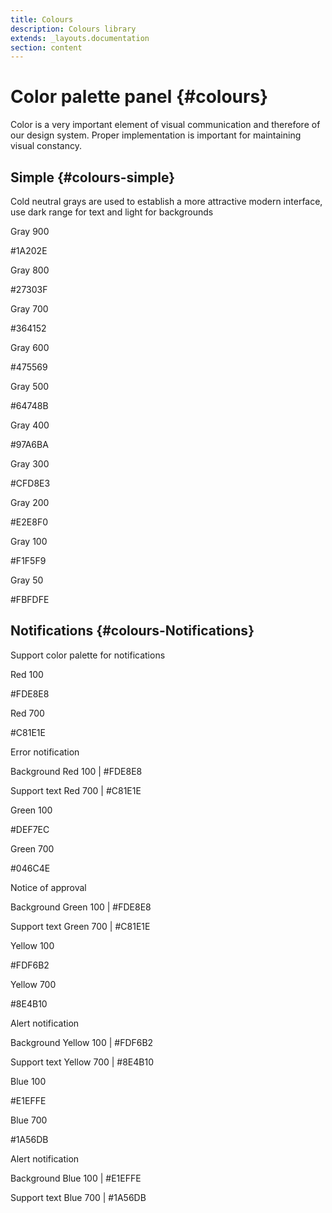```yaml
---
title: Colours
description: Colours library
extends: _layouts.documentation
section: content
---
```


# Color palette panel {#colours}

Color is a very important element of visual communication and therefore of our design system. Proper implementation is important for maintaining visual constancy.

## Simple {#colours-simple}

Cold neutral grays are used to establish a more attractive modern interface, use dark range for text and light for backgrounds

<div class="flex flex-wrap -mx-3 overflow-hidden">
<div class="my-3 px-3 w-full overflow-hidden sm:w-1/2 md:w-1/3 lg:w-1/5">
<div class="color-box bg-gray-900"></div>
<p class="font-semibold text-lg">Gray 900</p>
<p>#1A202E</p>
</div>

<div class="my-3 px-3 w-full overflow-hidden sm:w-1/2 md:w-1/3 lg:w-1/5">
<div class="color-box bg-gray-800"></div>
<p class="font-semibold text-lg">Gray 800</p>
<p>#27303F</p>
</div>

<div class="my-3 px-3 w-full overflow-hidden sm:w-1/2 md:w-1/3 lg:w-1/5">
<div class="color-box bg-gray-700"></div>
<p class="font-semibold text-lg">Gray 700</p>
<p>#364152</p>
</div>

<div class="my-3 px-3 w-full overflow-hidden sm:w-1/2 md:w-1/3 lg:w-1/5">
<div class="color-box bg-gray-600"></div>
<p class="font-semibold text-lg">Gray 600</p>
<p>#475569</p>
</div>

<div class="my-3 px-3 w-full overflow-hidden sm:w-1/2 md:w-1/3 lg:w-1/5">
<div class="color-box bg-gray-500"></div>
<p class="font-semibold text-lg">Gray 500</p>
<p>#64748B</p>
</div>

<div class="my-3 px-3 w-full overflow-hidden sm:w-1/2 md:w-1/3 lg:w-1/5">
<div class="color-box bg-gray-400"></div>
<p class="font-semibold text-lg">Gray 400</p>
<p>#97A6BA</p>
</div>

<div class="my-3 px-3 w-full overflow-hidden sm:w-1/2 md:w-1/3 lg:w-1/5">
<div class="color-box bg-gray-300"></div>
<p class="font-semibold text-lg">Gray 300</p>
<p>#CFD8E3</p>
</div>

<div class="my-3 px-3 w-full overflow-hidden sm:w-1/2 md:w-1/3 lg:w-1/5">
<div class="color-box bg-gray-200"></div>
<p class="font-semibold text-lg">Gray 200</p>
<p>#E2E8F0</p>
</div>

<div class="my-3 px-3 w-full overflow-hidden sm:w-1/2 md:w-1/3 lg:w-1/5">
<div class="color-box bg-gray-100"></div>
<p class="font-semibold text-lg">Gray 100</p>
<p>#F1F5F9</p>
</div>

<div class="my-3 px-3 w-full overflow-hidden sm:w-1/2 md:w-1/3 lg:w-1/5">
<div class="color-box bg-gray-50"></div>
<p class="font-semibold text-lg">Gray 50</p>
<p>#FBFDFE</p>
</div>
</div>

## Notifications {#colours-Notifications}

Support color palette for notifications

<div class="flex flex-wrap -mx-2 overflow-hidden">

  <div class="my-2 px-2 w-1/3 overflow-hidden">
    <div class="color-box bg-red-100"></div>
    <p class="font-semibold text-lg">Red 100</p>
    <p>#FDE8E8</p>
  </div>

  <div class="my-2 px-2 w-1/3 overflow-hidden">
    <div class="color-box bg-red-700"></div>
    <p class="font-semibold text-lg">Red 700</p>
    <p>#C81E1E</p>
  </div>

  <div class="my-2 px-2 w-1/3 overflow-hidden">
    <p class="font-bold">Error notification</p>
    <p class="font-medium">Background <span class="font-normal">Red 100 | #FDE8E8 </span></p>
    <p class="font-medium">Support text <span class="font-normal">Red 700 | #C81E1E </span></p>
  </div>

</div>

<div class="flex flex-wrap -mx-4 overflow-hidden">

  <div class="my-2 px-2 w-1/3 overflow-hidden">
    <div class="color-box bg-green-100"></div>
    <p class="font-semibold text-lg">Green 100</p>
    <p>#DEF7EC</p>
  </div>

  <div class="my-2 px-2 w-1/3 overflow-hidden">
    <div class="color-box bg-green-700"></div>
    <p class="font-semibold text-lg">Green 700</p>
    <p>#046C4E</p>
  </div>

  <div class="my-2 px-2 w-1/3 overflow-hidden">
    <p class="font-bold">Notice of approval</p>
    <p class="font-medium">Background <span class="font-normal">Green 100 | #FDE8E8 </span></p>
    <p class="font-medium">Support text <span class="font-normal">Green 700 | #C81E1E </span></p>
  </div>

</div>

<div class="flex flex-wrap -mx-4 overflow-hidden">

  <div class="my-2 px-2 w-1/3 overflow-hidden">
    <div class="color-box bg-yellow-100"></div>
    <p class="font-semibold text-lg">Yellow 100</p>
    <p>#FDF6B2</p>
  </div>

  <div class="my-2 px-2 w-1/3 overflow-hidden">
    <div class="color-box bg-yellow-700"></div>
    <p class="font-semibold text-lg">Yellow 700</p>
    <p>#8E4B10</p>
  </div>

  <div class="my-2 px-2 w-1/3 overflow-hidden">
    <p class="font-bold">Alert notification</p>
    <p class="font-medium">Background <span class="font-normal">Yellow 100 | #FDF6B2 </span></p>
    <p class="font-medium">Support text <span class="font-normal">Yellow 700 | #8E4B10 </span></p>
  </div>

</div>

<div class="flex flex-wrap -mx-4 overflow-hidden">

  <div class="my-2 px-2 w-1/3 overflow-hidden">
    <div class="color-box bg-blue-100"></div>
    <p class="font-semibold text-lg">Blue 100</p>
    <p>#E1EFFE</p>
  </div>

  <div class="my-2 px-2 w-1/3 overflow-hidden">
    <div class="color-box bg-blue-700"></div>
    <p class="font-semibold text-lg">Blue 700</p>
    <p>#1A56DB</p>
  </div>

  <div class="my-2 px-2 w-1/3 overflow-hidden">
    <p class="font-bold">Alert notification</p>
    <p class="font-medium">Background <span class="font-normal">Blue 100 | #E1EFFE </span></p>
    <p class="font-medium">Support text <span class="font-normal">Blue 700 | #1A56DB </span></p>
  </div>

</div>